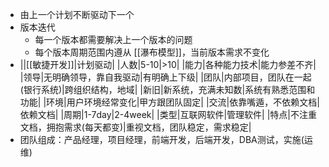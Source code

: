- 由上一个计划不断驱动下一个
- 版本迭代
	- 每一个版本都需要解决上一个版本的问题
	- 每个版本周期范围内遵从 [[瀑布模型]]，当前版本需求不变化
- ||[[敏捷开发]]|计划驱动|
  |人数|5-10|>10|
  |能力|各种能力技术|能力参差不齐|
  |领导|无明确领导，靠自我驱动|有明确上下级|
  |团队|内部项目，团队在一起(银行系统)|跨组织结构，地域|
  |新旧|新系统，充满未知数|系统有熟悉范围和功能|
  |环境|用户环境经常变化|甲方跟团队固定|
  |交流|依靠嘴遁，不依赖文档|依赖文档|
  |周期|1-7day|2-4week|
  |类型|互联网软件|管理软件|
  |特点|不注重文档，拥抱需求(每天都变)|重视文档，团队稳定，需求稳定|
- 团队组成：产品经理，项目经理，前端开发，后端开发，DBA测试，实施(运维)
